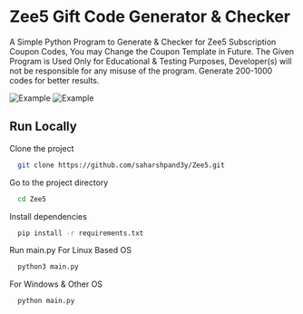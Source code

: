 
# Zee5 Gift Code Generator & Checker

A Simple Python Program to Generate & Checker for Zee5 Subscription Coupon Codes,
You may Change the Coupon Template in Future.
The Given Program is Used Only for Educational & Testing Purposes,
Developer(s) will not be responsible for any misuse of the program. 
Generate 200-1000 codes for better results.


![Example](https://github.com/saharshpand3y/Zee5/blob/main/example/example.png)
![Example](https://github.com/saharshpand3y/Zee5/blob/main/example/example2.png)

## Run Locally

Clone the project

```bash
  git clone https://github.com/saharshpand3y/Zee5.git
```

Go to the project directory

```bash
  cd Zee5
```

Install dependencies

```bash
  pip install -r requirements.txt
```

Run main.py
  For Linux Based OS
```bash
  python3 main.py
```
  For Windows & Other OS
```bash
  python main.py
```

